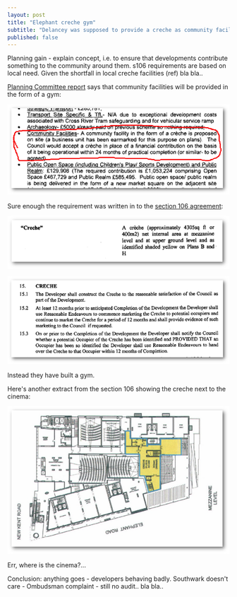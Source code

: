 ```yaml
---
layout: post
title: "Elephant creche gym"
subtitle: "Delancey was supposed to provide a creche as community facilities instead it built a gym"
published: false
---
```

Planning gain - explain concept, i.e. to ensure that developments contribute something to the community around them. s106 requirements are based on local need. Given the shortfall in local creche facilities (ref) bla bla..

[Planning Committee report](http://planbuild.southwark.gov.uk/documents/?GetDocument=%7b%7b%7b!KVVznBUP22aHb8QmfxcSTA%3d%3d!%7d%7d%7d) says that community facilities will be provided in the form of a gym:

![](/img/tribecacreche.png)

Sure enough the requirement was written in to the [section 106 agreement](http://planbuild.southwark.gov.uk/documents/?GetDocument=%7b%7b%7b!yzWhLCC2jRbP5NWsu4IkfQ%3d%3d!%7d%7d%7d):

![](/img/tribecacreches106.png)


![](/img/tribecacreches1062.png)

Instead they have built a gym.


Here's another extract from the section 106 showing the creche next to the cinema:

![](/img/tribecamezzanine.png)

Err, where is the cinema?...

Conclusion: anything goes - developers behaving badly. Southwark doesn't care - Ombudsman complaint - still no audit.. bla bla..
